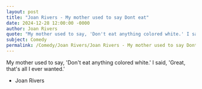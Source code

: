 ```yaml
---
layout: post
title: "Joan Rivers - My mother used to say Dont eat"
date: 2024-12-28 12:00:00 -0000
author: Joan Rivers
quote: "My mother used to say, 'Don't eat anything colored white.' I said, 'Great, that's all I ever wanted.'"
subject: Comedy
permalink: /Comedy/Joan Rivers/Joan Rivers - My mother used to say Dont eat
---
```


My mother used to say, 'Don't eat anything colored white.' I said, 'Great, that's all I ever wanted.'

- Joan Rivers
